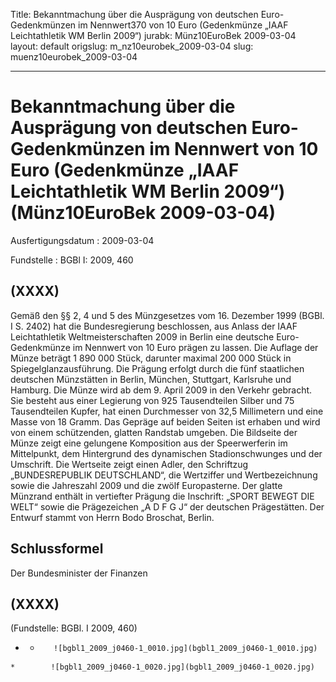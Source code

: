 Title: Bekanntmachung über die Ausprägung von deutschen Euro-Gedenkmünzen im Nennwert370
  von 10 Euro (Gedenkmünze „IAAF Leichtathletik WM Berlin 2009“)
jurabk: Münz10EuroBek 2009-03-04
layout: default
origslug: m_nz10eurobek_2009-03-04
slug: muenz10eurobek_2009-03-04

---

# Bekanntmachung über die Ausprägung von deutschen Euro-Gedenkmünzen im Nennwert von 10 Euro (Gedenkmünze „IAAF Leichtathletik WM Berlin 2009“) (Münz10EuroBek 2009-03-04)

Ausfertigungsdatum
:   2009-03-04

Fundstelle
:   BGBl I: 2009, 460


## (XXXX)

Gemäß den §§ 2, 4 und 5 des Münzgesetzes vom 16. Dezember 1999 (BGBl.
I S. 2402) hat die Bundesregierung beschlossen, aus Anlass der IAAF
Leichtathletik Weltmeisterschaften 2009 in Berlin eine deutsche Euro-
Gedenkmünze im Nennwert von 10 Euro prägen zu lassen. Die Auflage der
Münze beträgt 1 890 000 Stück, darunter maximal 200 000 Stück in
Spiegelglanzausführung. Die Prägung erfolgt durch die fünf staatlichen
deutschen Münzstätten in Berlin, München, Stuttgart, Karlsruhe und
Hamburg.
Die Münze wird ab dem 9. April 2009 in den Verkehr gebracht. Sie
besteht aus einer Legierung von 925 Tausendteilen Silber und 75
Tausendteilen Kupfer, hat einen Durchmesser von 32,5 Millimetern und
eine Masse von 18 Gramm. Das Gepräge auf beiden Seiten ist erhaben und
wird von einem schützenden, glatten Randstab umgeben.
Die Bildseite der Münze zeigt eine gelungene Komposition aus der
Speerwerferin im Mittelpunkt, dem Hintergrund des dynamischen
Stadionschwunges und der Umschrift.
Die Wertseite zeigt einen Adler, den Schriftzug „BUNDESREPUBLIK
DEUTSCHLAND“, die Wertziffer und Wertbezeichnung sowie die Jahreszahl
2009 und die zwölf Europasterne.
Der glatte Münzrand enthält in vertiefter Prägung die Inschrift:
„SPORT BEWEGT DIE WELT“
sowie die Prägezeichen „A D F G J“ der deutschen Prägestätten.
Der Entwurf stammt von Herrn Bodo Broschat, Berlin.


## Schlussformel

Der Bundesminister der Finanzen


## (XXXX)

(Fundstelle: BGBl. I 2009, 460)

*    *        ![bgbl1_2009_j0460-1_0010.jpg](bgbl1_2009_j0460-1_0010.jpg)
    *        ![bgbl1_2009_j0460-1_0020.jpg](bgbl1_2009_j0460-1_0020.jpg)


